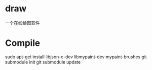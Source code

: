 # draw

一个在线绘图软件

# Compile

sudo apt-get install libjson-c-dev libmypaint-dev mypaint-brushes
git submodule init
git submodule update
